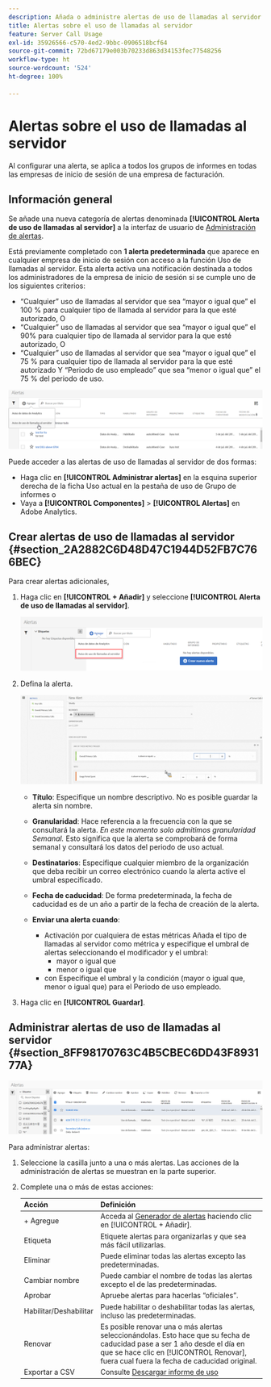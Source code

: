 ```yaml
---
description: Añada o administre alertas de uso de llamadas al servidor. Al configurar una alerta, se aplica a todos los grupos de informes en todas las empresas de inicio de sesión de una empresa de facturación.
title: Alertas sobre el uso de llamadas al servidor
feature: Server Call Usage
exl-id: 35926566-c570-4ed2-9bbc-0906518bcf64
source-git-commit: 72bd67179e003b70233d863d34153fec77548256
workflow-type: ht
source-wordcount: '524'
ht-degree: 100%

---
```


# Alertas sobre el uso de llamadas al servidor

Al configurar una alerta, se aplica a todos los grupos de informes en todas las empresas de inicio de sesión de una empresa de facturación.

## Información general

Se añade una nueva categoría de alertas denominada **[!UICONTROL Alerta de uso de llamadas al servidor]** a la interfaz de usuario de [Administración de alertas](https://experienceleague.adobe.com/docs/analytics/analyze/analysis-workspace/virtual-analyst/intelligent-alerts/intellligent-alerts.html?lang=es).

Está previamente completado con **1 alerta predeterminada** que aparece en cualquier empresa de inicio de sesión con acceso a la función Uso de llamadas al servidor. Esta alerta activa una notificación destinada a todos los administradores de la empresa de inicio de sesión si se cumple uno de los siguientes criterios:

* “Cualquier” uso de llamadas al servidor que sea “mayor o igual que” el 100 % para cualquier tipo de llamada al servidor para la que esté autorizado, O
* “Cualquier” uso de llamadas al servidor que sea “mayor o igual que” el 90% para cualquier tipo de llamada al servidor para la que esté autorizado, O
* “Cualquier” uso de llamadas al servidor que sea “mayor o igual que” el 75 % para cualquier tipo de llamada al servidor para la que esté autorizado Y “Periodo de uso empleado” que sea “menor o igual que” el 75 % del periodo de uso.

![](assets/alerts.png)

Puede acceder a las alertas de uso de llamadas al servidor de dos formas:

* Haga clic en **[!UICONTROL Administrar alertas]** en la esquina superior derecha de la ficha Uso actual en la pestaña de uso de Grupo de informes o
* Vaya a **[!UICONTROL Componentes]** > **[!UICONTROL Alertas]** en Adobe Analytics.

## Crear alertas de uso de llamadas al servidor {#section_2A2882C6D48D47C1944D52FB7C766BEC}

Para crear alertas adicionales,

1. Haga clic en **[!UICONTROL + Añadir]** y seleccione **[!UICONTROL Alerta de uso de llamadas al servidor]**.

   ![](assets/server_call_alert.png)

1. Defina la alerta.

   ![](assets/sc_alert.png)

   * **Título**: Especifique un nombre descriptivo. No es posible guardar la alerta sin nombre.
   * **Granularidad**: Hace referencia a la frecuencia con la que se consultará la alerta. *En este momento solo admitimos granularidad Semanal.* Esto significa que la alerta se comprobará de forma semanal y consultará los datos del periodo de uso actual.
   * **Destinatarios**: Especifique cualquier miembro de la organización que deba recibir un correo electrónico cuando la alerta active el umbral especificado.
   * **Fecha de caducidad**: De forma predeterminada, la fecha de caducidad es de un año a partir de la fecha de creación de la alerta.
   * **Enviar una alerta cuando**:

      * Activación por cualquiera de estas métricas
Añada el tipo de llamadas al servidor como métrica y especifique el umbral de alertas seleccionando el modificador y el umbral:
         * mayor o igual que
         * menor o igual que
      * con Especifique el umbral y la condición (mayor o igual que, menor o igual que) para el Periodo de uso empleado.

1. Haga clic en **[!UICONTROL Guardar]**.

## Administrar alertas de uso de llamadas al servidor {#section_8FF98170763C4B5CBEC6DD43F893177A}

![](assets/alert_mgmt.png)

Para administrar alertas:

1. Seleccione la casilla junto a una o más alertas. Las acciones de la administración de alertas se muestran en la parte superior.
1. Complete una o más de estas acciones:

   | Acción | Definición |
   |--- |--- |
   | + Agregue | Acceda al [Generador de alertas](/help/admin/c-server-call-usage/scu-alerts.md) haciendo clic en [!UICONTROL + Añadir]. |
   | Etiqueta | Etiquete alertas para organizarlas y que sea más fácil utilizarlas. |
   | Eliminar | Puede eliminar todas las alertas excepto las predeterminadas. |
   | Cambiar nombre | Puede cambiar el nombre de todas las alertas excepto el de las predeterminadas. |
   | Aprobar | Apruebe alertas para hacerlas “oficiales”. |
   | Habilitar/Deshabilitar | Puede habilitar o deshabilitar todas las alertas, incluso las predeterminadas. |
   | Renovar | Es posible renovar una o más alertas seleccionándolas. Esto hace que su fecha de caducidad pase a ser 1 año desde el día en que se hace clic en [!UICONTROL Renovar], fuera cual fuera la fecha de caducidad original. |
   | Exportar a CSV | Consulte [Descargar informe de uso](/help/admin/c-server-call-usage/report-suite-usage.md) |
